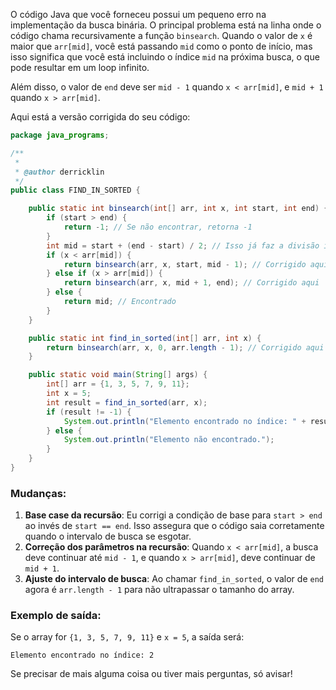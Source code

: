 O código Java que você forneceu possui um pequeno erro na implementação da busca binária. O principal problema está na linha onde o código chama recursivamente a função `binsearch`. Quando o valor de `x` é maior que `arr[mid]`, você está passando `mid` como o ponto de início, mas isso significa que você está incluindo o índice `mid` na próxima busca, o que pode resultar em um loop infinito.

Além disso, o valor de `end` deve ser `mid - 1` quando `x < arr[mid]`, e `mid + 1` quando `x > arr[mid]`.

Aqui está a versão corrigida do seu código:

```java
package java_programs;

/**
 *
 * @author derricklin
 */
public class FIND_IN_SORTED {

    public static int binsearch(int[] arr, int x, int start, int end) {
        if (start > end) {
            return -1; // Se não encontrar, retorna -1
        }
        int mid = start + (end - start) / 2; // Isso já faz a divisão inteira
        if (x < arr[mid]) {
            return binsearch(arr, x, start, mid - 1); // Corrigido aqui
        } else if (x > arr[mid]) {
            return binsearch(arr, x, mid + 1, end); // Corrigido aqui
        } else {
            return mid; // Encontrado
        }
    }

    public static int find_in_sorted(int[] arr, int x) {
        return binsearch(arr, x, 0, arr.length - 1); // Corrigido aqui (final do array)
    }

    public static void main(String[] args) {
        int[] arr = {1, 3, 5, 7, 9, 11};
        int x = 5;
        int result = find_in_sorted(arr, x);
        if (result != -1) {
            System.out.println("Elemento encontrado no índice: " + result);
        } else {
            System.out.println("Elemento não encontrado.");
        }
    }
}
```

### Mudanças:
1. **Base case da recursão**: Eu corrigi a condição de base para `start > end` ao invés de `start == end`. Isso assegura que o código saia corretamente quando o intervalo de busca se esgotar.
2. **Correção dos parâmetros na recursão**: Quando `x < arr[mid]`, a busca deve continuar até `mid - 1`, e quando `x > arr[mid]`, deve continuar de `mid + 1`.
3. **Ajuste do intervalo de busca**: Ao chamar `find_in_sorted`, o valor de `end` agora é `arr.length - 1` para não ultrapassar o tamanho do array.

### Exemplo de saída:
Se o array for `{1, 3, 5, 7, 9, 11}` e `x = 5`, a saída será:
```
Elemento encontrado no índice: 2
```

Se precisar de mais alguma coisa ou tiver mais perguntas, só avisar!